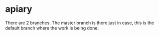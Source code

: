 # apiary

There are 2 branches. The master branch is there just in case, this is the default branch where the work is being done.
